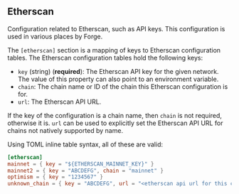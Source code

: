 ## Etherscan

Configuration related to Etherscan, such as API keys. This configuration is used in various places by Forge.

The `[etherscan]` section is a mapping of keys to Etherscan configuration tables. The Etherscan configuration tables hold the following keys:

- `key` (string) (**required**): The Etherscan API key for the given network. The value of this property can also point to an environment variable.
- `chain`: The chain name or ID of the chain this Etherscan configuration is for.
- `url`: The Etherscan API URL.

If the key of the configuration is a chain name, then `chain` is not required, otherwise it is. `url` can be used to explicitly set the Etherscan API URL for chains not natively supported by name.

Using TOML inline table syntax, all of these are valid:

```toml
[etherscan]
mainnet = { key = "${ETHERSCAN_MAINNET_KEY}" }
mainnet2 = { key = "ABCDEFG", chain = "mainnet" }
optimism = { key = "1234567" }
unknown_chain = { key = "ABCDEFG", url = "<etherscan api url for this chain>" }
```
